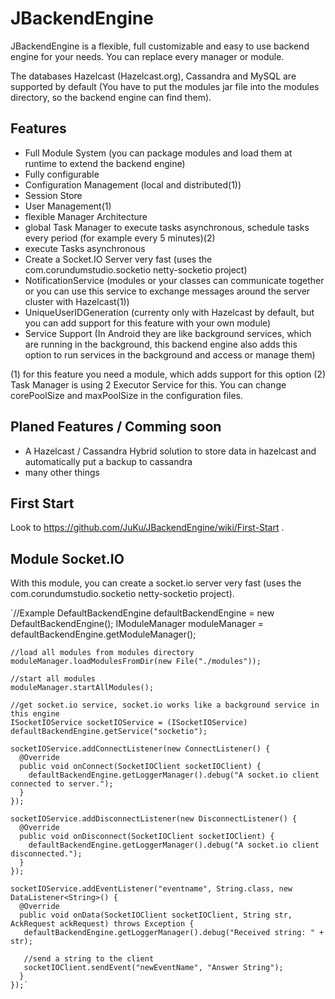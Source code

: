 # JBackendEngine
JBackendEngine is a flexible, full customizable and easy to use backend engine for your needs.
You can replace every manager or module.

The databases Hazelcast (Hazelcast.org), Cassandra and MySQL are supported by default (You have to put the modules jar file into the modules directory, so the backend engine can find them).

## Features
 - Full Module System (you can package modules and load them at runtime to extend the backend engine)
 - Fully configurable
 - Configuration Management (local and distributed(1))
 - Session Store
 - User Management(1)
 - flexible Manager Architecture
 - global Task Manager to execute tasks asynchronous, schedule tasks every period (for example every 5 minutes)(2)
 - execute Tasks asynchronous
 - Create a Socket.IO Server very fast (uses the com.corundumstudio.socketio netty-socketio project)
 - NotificationService (modules or your classes can communicate together or you can use this service to exchange messages around the server cluster with Hazelcast(1))
 - UniqueUserIDGeneration (currenty only with Hazelcast by default, but you can add support for this feature with your own module)
 - Service Support (In Android they are like background services, which are running in the background, this backend engine also adds this option to run services in the background and access or manage them)
 
 (1) for this feature you need a module, which adds support for this option
 (2) Task Manager is using 2 Executor Service for this. You can change corePoolSize and maxPoolSize in the configuration files.

## Planed Features / Comming soon
 - A Hazelcast / Cassandra Hybrid solution to store data in hazelcast and automatically put a backup to cassandra
 - many other things

## First Start
Look to https://github.com/JuKu/JBackendEngine/wiki/First-Start .

## Module Socket.IO
With this module, you can create a socket.io server very fast (uses the com.corundumstudio.socketio netty-socketio project).

`//Example
    DefaultBackendEngine defaultBackendEngine = new DefaultBackendEngine();
    IModuleManager moduleManager = defaultBackendEngine.getModuleManager();
   
    //load all modules from modules directory
    moduleManager.loadModulesFromDir(new File("./modules"));
            
    //start all modules
    moduleManager.startAllModules();
            
    //get socket.io service, socket.io works like a background service in this engine
    ISocketIOService socketIOService = (ISocketIOService) defaultBackendEngine.getService("socketio");
            
    socketIOService.addConnectListener(new ConnectListener() {
      @Override
      public void onConnect(SocketIOClient socketIOClient) {
        defaultBackendEngine.getLoggerManager().debug("A socket.io client connected to server.");
      }
    });
            
    socketIOService.addDisconnectListener(new DisconnectListener() {
      @Override
      public void onDisconnect(SocketIOClient socketIOClient) {
        defaultBackendEngine.getLoggerManager().debug("A socket.io client disconnected.");
      }
    });
            
    socketIOService.addEventListener("eventname", String.class, new DataListener<String>() {
      @Override
      public void onData(SocketIOClient socketIOClient, String str, AckRequest ackRequest) throws Exception {
       defaultBackendEngine.getLoggerManager().debug("Received string: " + str);
                    
       //send a string to the client
       socketIOClient.sendEvent("newEventName", "Answer String");
      }
    });`
